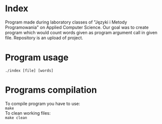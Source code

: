 # Index
Program made during laboratory classes of "Języki i Metody Programowania" on Applied Computer Science. Our goal was to create program which would count words given as program argument call in given file. Repository is an upload of project.

# Program usage
```./index [file] [words]```

# Programs compilation
To compile program you have to use:\
```make```\
To clean working files:\
```make clean```
